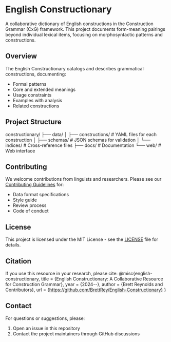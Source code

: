 # English Constructionary

A collaborative dictionary of English constructions in the Construction Grammar (CxG) framework. This project documents form-meaning pairings beyond individual lexical items, focusing on morphosyntactic patterns and constructions.

## Overview

The English Constructionary catalogs and describes grammatical constructions, documenting:
- Formal patterns
- Core and extended meanings
- Usage constraints
- Examples with analysis
- Related constructions

## Project Structure
constructionary/
├── data/
│   ├── constructions/      # YAML files for each construction
│   ├── schemas/           # JSON schemas for validation
│   └── indices/           # Cross-reference files
├── docs/                  # Documentation
└── web/                  # Web interface

## Contributing

We welcome contributions from linguists and researchers. Please see our [Contributing Guidelines](docs/CONTRIBUTING.md) for:
- Data format specifications
- Style guide
- Review process
- Code of conduct

## License

This project is licensed under the MIT License - see the [LICENSE](LICENSE) file for details.

## Citation

If you use this resource in your research, please cite:
@misc{english-constructionary,
	title = {English Constructionary: A Collaborative Resource for Construction Grammar},
	year = {2024--},
	author = {Brett Reynolds and Contributors},
	url = {https://github.com/BrettRey/English-Constructionary}
}

## Contact

For questions or suggestions, please:
1. Open an issue in this repository
2. Contact the project maintainers through GitHub discussions